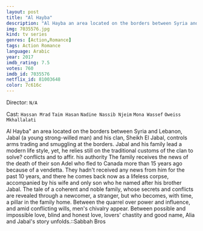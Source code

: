 ```yaml
---
layout: post
title: "Al Hayba"
description: "Al Hayba an area located on the borders between Syria and Lebanon, Jabal (a young strong-willed man) and his clan, Sheikh El Jabal, controls arms trading and smuggling at the borders. Jabal and his family lead a modern life style, yet, he relies still on the traditional customs of the clan to solve? conflicts and to affir. his authority The family receives the news of the death of their son Adel who fled to Canada more than 15 years ago because of a vendetta. They hadn't received.."
img: 7035576.jpg
kind: tv series
genres: [Action,Romance]
tags: Action Romance 
language: Arabic
year: 2017
imdb_rating: 7.5
votes: 760
imdb_id: 7035576
netflix_id: 81003648
color: 7c616c
---
```

Director: `N/A`  

Cast: `Hassan Mrad` `Taim Hasan` `Nadine Nassib Njeim` `Mona Wassef` `Oweiss Mkhallalati` 

Al Hayba" an area located on the borders between Syria and Lebanon, Jabal (a young strong-willed man) and his clan, Sheikh El Jabal, controls arms trading and smuggling at the borders. Jabal and his family lead a modern life style, yet, he relies still on the traditional customs of the clan to solve? conflicts and to affir. his authority The family receives the news of the death of their son Adel who fled to Canada more than 15 years ago because of a vendetta. They hadn't received any news from him for the past 10 years, and there he comes back now as a lifeless corpse, accompanied by his wife and only son who he named after his brother Jabal. The tale of a coherent and noble family, whose secrets and conflicts are revealed through a newcomer, a stranger, but who becomes, with time, a pillar in the family home. Between the quarrel over power and influence, and amid conflicting wills, men's chivalry appear. Between possible and impossible love, blind and honest love, lovers' chastity and good name, Alia and Jabal's story unfolds.::Sabbah Bros